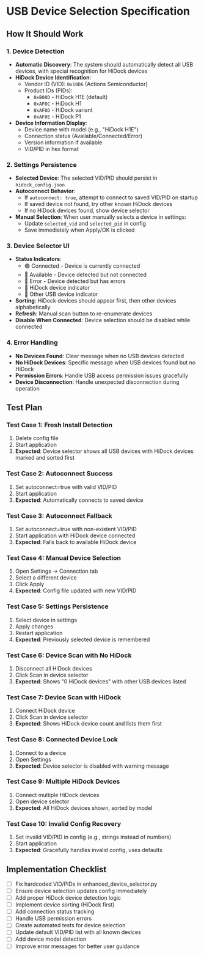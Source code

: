 # USB Device Selection Specification

## How It Should Work

### 1. Device Detection

- **Automatic Discovery**: The system should automatically detect all USB devices, with special recognition for HiDock devices
- **HiDock Device Identification**:
  - Vendor ID (VID): `0x10D6` (Actions Semiconductor)
  - Product IDs (PIDs):
    - `0xB00D` - HiDock H1E (default)
    - `0xAF0C` - HiDock H1
    - `0xAF0D` - HiDock variant
    - `0xAF0E` - HiDock P1
- **Device Information Display**:
  - Device name with model (e.g., "HiDock H1E")
  - Connection status (Available/Connected/Error)
  - Version information if available
  - VID/PID in hex format

### 2. Settings Persistence

- **Selected Device**: The selected VID/PID should persist in `hidock_config.json`
- **Autoconnect Behavior**:
  - If `autoconnect: true`, attempt to connect to saved VID/PID on startup
  - If saved device not found, try other known HiDock devices
  - If no HiDock devices found, show device selector
- **Manual Selection**: When user manually selects a device in settings:
  - Update `selected_vid` and `selected_pid` in config
  - Save immediately when Apply/OK is clicked

### 3. Device Selector UI

- **Status Indicators**:
  - 🟢 Connected - Device is currently connected
  - 🔵 Available - Device detected but not connected
  - 🔴 Error - Device detected but has errors
  - 🎵 HiDock device indicator
  - 📱 Other USB device indicator
- **Sorting**: HiDock devices should appear first, then other devices alphabetically
- **Refresh**: Manual scan button to re-enumerate devices
- **Disable When Connected**: Device selection should be disabled while connected

### 4. Error Handling

- **No Devices Found**: Clear message when no USB devices detected
- **No HiDock Devices**: Specific message when USB devices found but no HiDock
- **Permission Errors**: Handle USB access permission issues gracefully
- **Device Disconnection**: Handle unexpected disconnection during operation

## Test Plan

### Test Case 1: Fresh Install Detection

1. Delete config file
2. Start application
3. **Expected**: Device selector shows all USB devices with HiDock devices marked and sorted first

### Test Case 2: Autoconnect Success

1. Set autoconnect=true with valid VID/PID
2. Start application
3. **Expected**: Automatically connects to saved device

### Test Case 3: Autoconnect Fallback

1. Set autoconnect=true with non-existent VID/PID
2. Start application with HiDock device connected
3. **Expected**: Falls back to available HiDock device

### Test Case 4: Manual Device Selection

1. Open Settings → Connection tab
2. Select a different device
3. Click Apply
4. **Expected**: Config file updated with new VID/PID

### Test Case 5: Settings Persistence

1. Select device in settings
2. Apply changes
3. Restart application
4. **Expected**: Previously selected device is remembered

### Test Case 6: Device Scan with No HiDock

1. Disconnect all HiDock devices
2. Click Scan in device selector
3. **Expected**: Shows "0 HiDock devices" with other USB devices listed

### Test Case 7: Device Scan with HiDock

1. Connect HiDock device
2. Click Scan in device selector
3. **Expected**: Shows HiDock device count and lists them first

### Test Case 8: Connected Device Lock

1. Connect to a device
2. Open Settings
3. **Expected**: Device selector is disabled with warning message

### Test Case 9: Multiple HiDock Devices

1. Connect multiple HiDock devices
2. Open device selector
3. **Expected**: All HiDock devices shown, sorted by model

### Test Case 10: Invalid Config Recovery

1. Set invalid VID/PID in config (e.g., strings instead of numbers)
2. Start application
3. **Expected**: Gracefully handles invalid config, uses defaults

## Implementation Checklist

- [ ] Fix hardcoded VID/PIDs in enhanced_device_selector.py
- [ ] Ensure device selection updates config immediately
- [ ] Add proper HiDock device detection logic
- [ ] Implement device sorting (HiDock first)
- [ ] Add connection status tracking
- [ ] Handle USB permission errors
- [ ] Create automated tests for device selection
- [ ] Update default VID/PID list with all known devices
- [ ] Add device model detection
- [ ] Improve error messages for better user guidance
